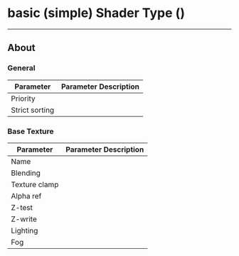# basic (simple) Shader Type ()

___

## About

### General

| Parameter | Parameter Description |
|---|---|
| Priority |  |
| Strict sorting |  |

### Base Texture

| Parameter | Parameter Description |
|---|---|
| Name |  |
| Blending |  |
| Texture clamp |  |
| Alpha ref |  |
| Z-test |  |
| Z-write |  |
| Lighting |  |
| Fog |  |
